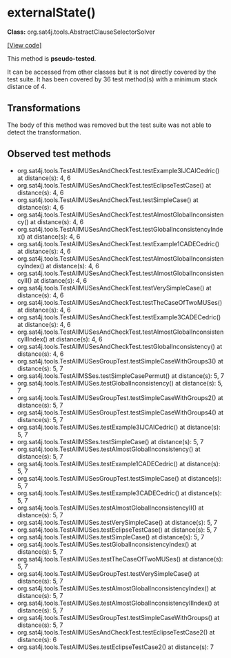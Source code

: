# externalState()

**Class:** org.sat4j.tools.AbstractClauseSelectorSolver

[[View code]](https://gitlab.ow2.org/sat4j/sat4j/blob/09e9173e400ea6c1794354ca54c36607c53391ff/org.sat4j.core/src/main/java//org/sat4j/tools/AbstractClauseSelectorSolver.java#L184)

This method is **pseudo-tested**.


It can be accessed from other classes but it is not directly covered by the test suite. 
It has been covered by 36 test method(s) with a minimum stack distance of 4.

## Transformations

The body of this method was removed but the test suite was not able to detect the transformation.



## Observed test methods

* org.sat4j.tools.TestAllMUSesAndCheckTest.testExample3IJCAICedric() at distance(s): 4, 6
* org.sat4j.tools.TestAllMUSesAndCheckTest.testEclipseTestCase() at distance(s): 4, 6
* org.sat4j.tools.TestAllMUSesAndCheckTest.testSimpleCase() at distance(s): 4, 6
* org.sat4j.tools.TestAllMUSesAndCheckTest.testAlmostGlobalInconsistency() at distance(s): 4, 6
* org.sat4j.tools.TestAllMUSesAndCheckTest.testGlobalInconsistencyIndex() at distance(s): 4, 6
* org.sat4j.tools.TestAllMUSesAndCheckTest.testExample1CADECedric() at distance(s): 4, 6
* org.sat4j.tools.TestAllMUSesAndCheckTest.testAlmostGlobalInconsistencyIndex() at distance(s): 4, 6
* org.sat4j.tools.TestAllMUSesAndCheckTest.testAlmostGlobalInconsistencyII() at distance(s): 4, 6
* org.sat4j.tools.TestAllMUSesAndCheckTest.testVerySimpleCase() at distance(s): 4, 6
* org.sat4j.tools.TestAllMUSesAndCheckTest.testTheCaseOfTwoMUSes() at distance(s): 4, 6
* org.sat4j.tools.TestAllMUSesAndCheckTest.testExample3CADECedric() at distance(s): 4, 6
* org.sat4j.tools.TestAllMUSesAndCheckTest.testAlmostGlobalInconsistencyIIIndex() at distance(s): 4, 6
* org.sat4j.tools.TestAllMUSesAndCheckTest.testGlobalInconsistency() at distance(s): 4, 6
* org.sat4j.tools.TestAllMUSesGroupTest.testSimpleCaseWithGroups3() at distance(s): 5, 7
* org.sat4j.tools.TestAllMSSes.testSimpleCasePermut() at distance(s): 5, 7
* org.sat4j.tools.TestAllMUSes.testGlobalInconsistency() at distance(s): 5, 7
* org.sat4j.tools.TestAllMUSesGroupTest.testSimpleCaseWithGroups2() at distance(s): 5, 7
* org.sat4j.tools.TestAllMUSesGroupTest.testSimpleCaseWithGroups4() at distance(s): 5, 7
* org.sat4j.tools.TestAllMUSes.testExample3IJCAICedric() at distance(s): 5, 7
* org.sat4j.tools.TestAllMSSes.testSimpleCase() at distance(s): 5, 7
* org.sat4j.tools.TestAllMUSes.testAlmostGlobalInconsistency() at distance(s): 5, 7
* org.sat4j.tools.TestAllMUSes.testExample1CADECedric() at distance(s): 5, 7
* org.sat4j.tools.TestAllMUSesGroupTest.testSimpleCase() at distance(s): 5, 7
* org.sat4j.tools.TestAllMUSes.testExample3CADECedric() at distance(s): 5, 7
* org.sat4j.tools.TestAllMUSes.testAlmostGlobalInconsistencyII() at distance(s): 5, 7
* org.sat4j.tools.TestAllMUSes.testVerySimpleCase() at distance(s): 5, 7
* org.sat4j.tools.TestAllMUSes.testEclipseTestCase() at distance(s): 5, 7
* org.sat4j.tools.TestAllMUSes.testSimpleCase() at distance(s): 5, 7
* org.sat4j.tools.TestAllMUSes.testGlobalInconsistencyIndex() at distance(s): 5, 7
* org.sat4j.tools.TestAllMUSes.testTheCaseOfTwoMUSes() at distance(s): 5, 7
* org.sat4j.tools.TestAllMUSesGroupTest.testVerySimpleCase() at distance(s): 5, 7
* org.sat4j.tools.TestAllMUSes.testAlmostGlobalInconsistencyIndex() at distance(s): 5, 7
* org.sat4j.tools.TestAllMUSes.testAlmostGlobalInconsistencyIIIndex() at distance(s): 5, 7
* org.sat4j.tools.TestAllMUSesGroupTest.testSimpleCaseWithGroups() at distance(s): 5, 7
* org.sat4j.tools.TestAllMUSesAndCheckTest.testEclipseTestCase2() at distance(s): 6
* org.sat4j.tools.TestAllMUSes.testEclipseTestCase2() at distance(s): 7

